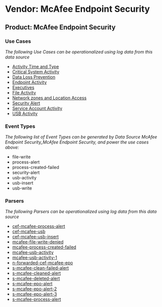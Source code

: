 Vendor: McAfee Endpoint Security
================================
Product: McAfee Endpoint Security
---------------------------------

### Use Cases

_The following Use Cases can be operationalized using log data from this data source_

* [Activity Time  and Type](../UseCases/usecase_activity_time__and_type.md)
* [Critical System Activity](../UseCases/usecase_critical_system_activity.md)
* [Data Loss Prevention](../UseCases/usecase_data_loss_prevention.md)
* [Endpoint Activity](../UseCases/usecase_endpoint_activity.md)
* [Executives](../UseCases/usecase_executives.md)
* [File Activity](../UseCases/usecase_file_activity.md)
* [Network zones and Location Access](../UseCases/usecase_network_zones_and_location_access.md)
* [Security Alert](../UseCases/usecase_security_alert.md)
* [Service Account Activity](../UseCases/usecase_service_account_activity.md)
* [USB Activity](../UseCases/usecase_usb_activity.md)


### Event Types

_The following list of Event Types can be generated by Data Source McAfee Endpoint Security_McAfee Endpoint Security, and power the use cases above:_

- file-write
- process-alert
- process-created-failed
- security-alert
- usb-activity
- usb-insert
- usb-write


### Parsers

_The following Parsers can be operationalized using log data from this data source_

* [cef-mcafee-process-alert](../Parsers/parserContent_cef-mcafee-process-alert.md)
* [cef-mcafee-usb](../Parsers/parserContent_cef-mcafee-usb.md)
* [cef-mcafee-usb-insert](../Parsers/parserContent_cef-mcafee-usb-insert.md)
* [mcafee-file-write-denied](../Parsers/parserContent_mcafee-file-write-denied.md)
* [mcafee-process-created-failed](../Parsers/parserContent_mcafee-process-created-failed.md)
* [mcafee-usb-activity](../Parsers/parserContent_mcafee-usb-activity.md)
* [mcafee-usb-activity-1](../Parsers/parserContent_mcafee-usb-activity-1.md)
* [n-forwarded-cef-mcafee-epo](../Parsers/parserContent_n-forwarded-cef-mcafee-epo.md)
* [s-mcafee-clean-failed-alert](../Parsers/parserContent_s-mcafee-clean-failed-alert.md)
* [s-mcafee-cleaned-alert](../Parsers/parserContent_s-mcafee-cleaned-alert.md)
* [s-mcafee-deleted-alert](../Parsers/parserContent_s-mcafee-deleted-alert.md)
* [s-mcafee-epo-alert](../Parsers/parserContent_s-mcafee-epo-alert.md)
* [s-mcafee-epo-alert-2](../Parsers/parserContent_s-mcafee-epo-alert-2.md)
* [s-mcafee-epo-alert-3](../Parsers/parserContent_s-mcafee-epo-alert-3.md)
* [s-mcafee-process-alert](../Parsers/parserContent_s-mcafee-process-alert.md)
